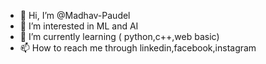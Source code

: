 - 👋 Hi, I’m @Madhav-Paudel
- 👀 I’m interested in ML and AI
- 🌱 I’m currently learning ( python,c++,web basic)
- 📫 How to reach me through linkedin,facebook,instagram


<!---
Madhav-Paudel/Madhav-Paudel is a ✨ special ✨ repository because its `README.md` (this file) appears on your GitHub profile.
You can click the Preview link to take a look at your changes.
--->
